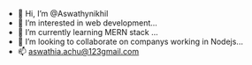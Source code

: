 - 👋 Hi, I’m @Aswathynikhil
- 👀 I’m interested in web development...
- 🌱 I’m currently learning MERN stack ...
- 💞️ I’m looking to collaborate on companys working in Nodejs...
- 📫 aswathia.achu@123gmail.com

<!---
Aswathynikhil/Aswathynikhil is a ✨ special ✨ repository because its `README.md` (this file) appears on your GitHub profile.
You can click the Preview link to take a look at your changes.
--->

